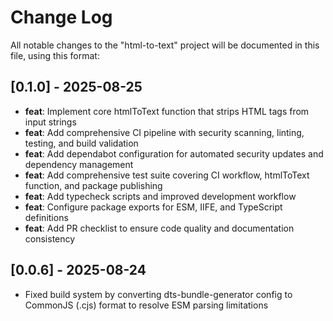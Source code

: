 # Change Log

All notable changes to the "html-to-text" project will be documented in this file, using this format:

## [0.1.0] - 2025-08-25

- **feat**: Implement core htmlToText function that strips HTML tags from input strings
- **feat**: Add comprehensive CI pipeline with security scanning, linting, testing, and build validation
- **feat**: Add dependabot configuration for automated security updates and dependency management
- **feat**: Add comprehensive test suite covering CI workflow, htmlToText function, and package publishing
- **feat**: Add typecheck scripts and improved development workflow
- **feat**: Configure package exports for ESM, IIFE, and TypeScript definitions
- **feat**: Add PR checklist to ensure code quality and documentation consistency

## [0.0.6] - 2025-08-24

- Fixed build system by converting dts-bundle-generator config to CommonJS (.cjs) format to resolve ESM parsing limitations
